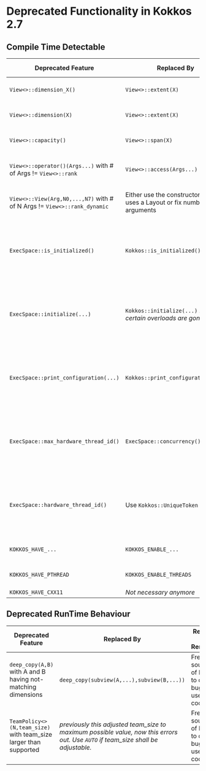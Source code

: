 # Deprecated Functionality in Kokkos 2.7

## Compile Time Detectable

 | Deprecated Feature | Replaced By | Reason for Removal |
 | --- | --- | --- | 
 | `View<>::dimension_X()` | `View<>::extent(X)` | Alignment with C++ standard |
 | `View<>::dimension(X)` | `View<>::extent(X)` | Alignment with C++ standard |
 | `View<>::capacity()` | `View<>::span(X)` | Alignment with C++ standard |
 | `View<>::operator()(Args...)` with # of Args != `View<>::rank` | `View<>::access(Args...)` | Frequent source of hard to detect bugs in user code. |
 | `View<>::View(Arg,N0,...,N7)` with # of N Args != `View<>::rank_dynamic` | Either use the constructor which uses a Layout or fix number of arguments | Frequent source of hard to detect bugs in user code. |
 | `ExecSpace::is_initialized()` | `Kokkos::is_initialized()` | Too many possibilities of organizing Kokkos initialization: now streamlined interface. |
 | `ExecSpace::initialize(...)` | `Kokkos::initialize(...)` *Note: certain overloads are gone* |  Too many possibilities of organizing Kokkos initialization: now streamlined interface. |
 | `ExecSpace::print_configuration(...)` | `Kokkos::print_configuration(...)` | Too many possibilities of organizing Kokkos initialization: now streamlined interface. |
 | `ExecSpace::max_hardware_thread_id()` | `ExecSpace::concurrency()` | Removal of execution space specific interfaces in favor of more general ones which work for all of them. | 
 | `ExecSpace::hardware_thread_id()` | Use `Kokkos::UniqueToken` | Removal of execution space specific interfaces in favor of more general ones which work for all of them. | 
 | `KOKKOS_HAVE_...` | `KOKKOS_ENABLE_...` | Harmonization of Macro Names |
 | `KOKKOS_HAVE_PTHREAD` | `KOKKOS_ENABLE_THREADS` | Harmonization of Macro Names |
 | `KOKKOS_HAVE_CXX11` | *Not necessary anymore* |
 
## Deprecated RunTime Behaviour

  | Deprecated Feature | Replaced By | Reason for Removal |
  | --- | --- | --- |
  | `deep_copy(A,B)` with A and B having not-matching dimensions | `deep_copy(subview(A,...),subview(B,...))` | Frequent source of hard to detect bugs in user code. |
  | `TeamPolicy<>(N,team_size)` with team_size larger than supported | *previously this adjusted team_size to maximum possible value, now this errors out. Use `AUTO` if team_size shall be adjustable.* | Frequent source of hard to detect bugs in user code. |
